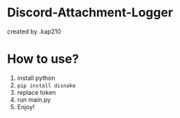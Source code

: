 # Discord-Attachment-Logger
created by .kap210

# How to use?

1. install python
2. `pip install disnake`
3. replace token
4. run main.py
5. Enjoy!
